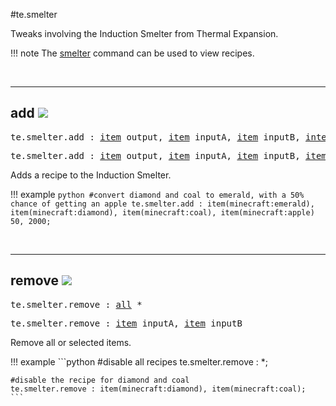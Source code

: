 #te.smelter

Tweaks involving the Induction Smelter from Thermal Expansion.

!!! note
	The [smelter](/commands/te/#te-smelter) command can be used to view recipes.

<br>

---
## add ![](/img/version_1.12.png)

<pre>te.smelter.add : <a href="/arguments/item/">item</a> output, <a href="/arguments/item/">item</a> inputA, <a href="/arguments/item/">item</a> inputB, <a href="/arguments/integer/">integer</a> energy</pre>
<pre>te.smelter.add : <a href="/arguments/item/">item</a> output, <a href="/arguments/item/">item</a> inputA, <a href="/arguments/item/">item</a> inputB, <a href="/arguments/item/">item</a> secondaryOutput, <a href="/arguments/integer/">integer</a> secondaryChance, <a href="/arguments/integer/">integer</a> energy</pre>

Adds a recipe to the Induction Smelter.

!!! example
	```python
	#convert diamond and coal to emerald, with a 50% chance of getting an apple
	te.smelter.add : item(minecraft:emerald), item(minecraft:diamond), item(minecraft:coal), item(minecraft:apple) 50, 2000;
	```

<br>

---
## remove ![](/img/version_1.12.png)

<pre>te.smelter.remove : <a href="/arguments/all/">all</a> *</pre>
<pre>te.smelter.remove : <a href="/arguments/item/">item</a> inputA, <a href="/arguments/item/">item</a> inputB</pre>

Remove all or selected items.

!!! example
	```python
	#disable all recipes
	te.smelter.remove : *;
	
	#disable the recipe for diamond and coal
	te.smelter.remove : item(minecraft:diamond), item(minecraft:coal);
	```

<br>